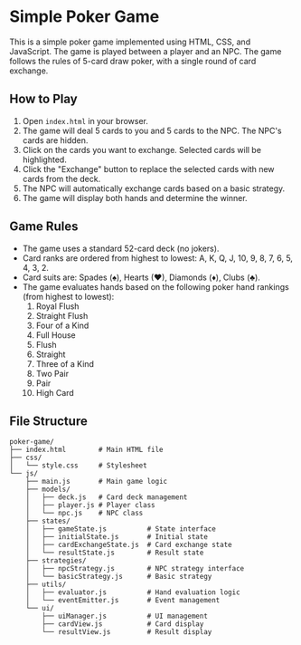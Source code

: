 # Simple Poker Game

This is a simple poker game implemented using HTML, CSS, and JavaScript. The game is played between a player and an NPC. The game follows the rules of 5-card draw poker, with a single round of card exchange.

## How to Play

1.  Open `index.html` in your browser.
2.  The game will deal 5 cards to you and 5 cards to the NPC. The NPC's cards are hidden.
3.  Click on the cards you want to exchange. Selected cards will be highlighted.
4.  Click the "Exchange" button to replace the selected cards with new cards from the deck.
5.  The NPC will automatically exchange cards based on a basic strategy.
6.  The game will display both hands and determine the winner.

## Game Rules

*   The game uses a standard 52-card deck (no jokers).
*   Card ranks are ordered from highest to lowest: A, K, Q, J, 10, 9, 8, 7, 6, 5, 4, 3, 2.
*   Card suits are: Spades (♠), Hearts (♥), Diamonds (♦), Clubs (♣).
*   The game evaluates hands based on the following poker hand rankings (from highest to lowest):
    1.  Royal Flush
    2.  Straight Flush
    3.  Four of a Kind
    4.  Full House
    5.  Flush
    6.  Straight
    7.  Three of a Kind
    8.  Two Pair
    9.  Pair
    10. High Card

## File Structure

```
poker-game/
├── index.html        # Main HTML file
├── css/
│   └── style.css     # Stylesheet
└── js/
    ├── main.js       # Main game logic
    ├── models/
    │   ├── deck.js   # Card deck management
    │   ├── player.js # Player class
    │   └── npc.js    # NPC class
    ├── states/
    │   ├── gameState.js          # State interface
    │   ├── initialState.js       # Initial state
    │   ├── cardExchangeState.js  # Card exchange state
    │   └── resultState.js        # Result state
    ├── strategies/
    │   ├── npcStrategy.js        # NPC strategy interface
    │   └── basicStrategy.js      # Basic strategy
    ├── utils/
    │   ├── evaluator.js          # Hand evaluation logic
    │   └── eventEmitter.js       # Event management
    └── ui/
        ├── uiManager.js          # UI management
        ├── cardView.js           # Card display
        └── resultView.js         # Result display
